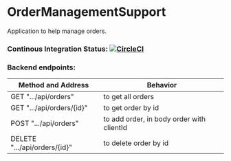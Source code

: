 # OrderManagementSupport
Application to help manage orders.

### Continous Integration Status: [![CircleCI](https://circleci.com/gh/jakubgeronPWr/OrderManagementSupport.svg?style=svg&circle-token=0dd5c3559b5c85ae71b11152caf187b534ad3411)](https://circleci.com/gh/jakubgeronPWr/OrderManagementSupport)

### Backend endpoints:
Method and Address | Behavior
------------ | -------------
GET ".../api/orders" | to get all orders
GET ".../api/orders/{id}" | to get order by id
POST ".../api/orders" | to add order, in body order with clientId 
DELETE ".../api/orders/{id}" | to delete order by id
